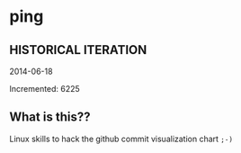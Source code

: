# ping

## HISTORICAL ITERATION
2014-06-18

Incremented: 6225

## What is this?? 
Linux skills to hack the github commit visualization chart `;-)`
